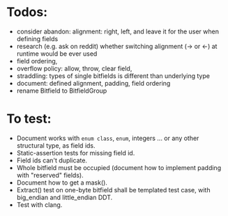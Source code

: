 # Todos:

* consider abandon: alignment: right, left, and leave it for the user when defining fields
* research (e.g. ask on reddit) whether switching alignment (-> or <-) at runtime would be ever used
* field ordering,
* overflow policy: allow, throw, clear field,
* straddling: types of single bitfields is different than underlying type
* document: defined alignment, padding, field ordering
* rename Bitfield to BitfieldGroup

# To test:

* Document works with `enum class`, `enum`, integers ... or any other structural type, as field ids.
* Static-assertion tests for missing field id.
* Field ids can't duplicate.
* Whole bitfield must be occupied (document how to implement padding with "reserved" fields).
* Document how to get a mask().
* Extract() test on one-byte bitfield shall be templated test case, with big_endian and little_endian DDT.
* Test with clang.
